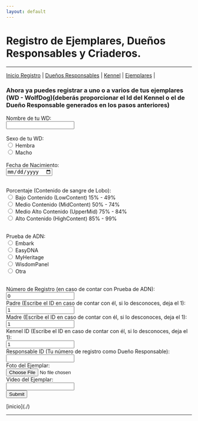 ```yaml
---
layout: default
---
```

# Registro de Ejemplares, Dueños Responsables y Criaderos.
***
[Inicio Registro](./p_registra.md) | [Dueños Responsables](./p_r_duenos.md) | [Kennel](./p_r_kennel.md) | [Ejemplares](./p_r_ejemplares.md) |

### Ahora ya puedes registrar a uno o a varios de tus ejemplares (WD - WolfDog)(deberás proporcionar el Id del Kennel o el de Dueño Responsable generados en los pasos anteriores)
<form action="http://152.70.122.144/amexpl/ins_ejemplar.php" method="post" target="_blank">
Nombre de tu WD:<br><input type="text" name="ejemplar"><br><br>
Sexo de tu WD:<br>
<input type="radio" id="Hembra" name="sexo" value="Hembra">
<label for="Hembra">Hembra</label><br>
<input type="radio" id="Macho" name="sexo" value="Macho">
<label for="Macho">Macho</label><br><br>
Fecha de Nacimiento:<br><input type="date" name="fnacim"><br><br>

Porcentaje (Contenido de sangre de Lobo):<br>
<input type="radio" id="LC" name="porcentaje" value="LC">
<label for="LC">Bajo Contenido (LowContent) 15% - 49% </label><br>
<input type="radio" id="MC" name="porcentaje" value="MC">
<label for="MC">Medio Contenido (MidContent) 50% - 74% </label><br>
<input type="radio" id="UMC" name="porcentaje" value="UMC">
<label for="UMC">Medio Alto Contenido (UpperMid) 75% - 84% </label><br>
<input type="radio" id="HC" name="porcentaje" value="HC">
<label for="HC">Alto Contenido (HighContent) 85% - 99% </label><br><br>
  
Prueba de ADN:<br>
<input type="radio" id="Embark" name="prueba" value="Embark">
<label for="Embark">Embark</label><br>
<input type="radio" id="EasyDNA" name="prueba" value="EasyDNA">
<label for="EasyDNA">EasyDNA</label><br>
<input type="radio" id="MyHeritage" name="prueba" value="MyHeritage">
<label for="MyHeritage">MyHeritage</label><br>
<input type="radio" id="WisdomPanel" name="prueba" value="WisdomPanel">
<label for="WisdomPanel">WisdomPanel</label><br>
<input type="radio" id="Otra" name="prueba" value="Otra">
<label for="Otra">Otra</label><br><br>

Número de Registro (en caso de contar con Prueba de ADN):<br><input type="text" name="regprueba" value="0"><br>
Padre (Escribe el ID en caso de contar con él, si lo desconoces, deja el 1):<br><input type="number" name="fatherid" value="1"><br>
Madre (Escribe el ID en caso de contar con él, si lo desconoces, deja el 1):<br><input type="number" name="motherid" value="1"><br>
Kennel ID (Escribe el ID en caso de contar con él, si lo desconoces, deja el 1):<br><input type="number" name="kennelid" value="1"><br>
Responsable ID (Tu número de registro como Dueño Responsable):<br><input type="number" name="responsable"><br>
Foto del Ejemplar:<br> <input type="file" name="foto"><br>
Video del Ejemplar:<br><input type="url" name="video"><br>
<input type="submit">
</form>
[inicio](./)

***
